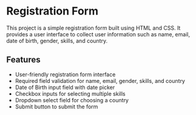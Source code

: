 # Registration Form

This project is a simple registration form built using HTML and CSS. It provides a user interface to collect user information such as name, email, date of birth, gender, skills, and country.

## Features

- User-friendly registration form interface
- Required field validation for name, email, gender, skills, and country
- Date of Birth input field with date picker
- Checkbox inputs for selecting multiple skills
- Dropdown select field for choosing a country
- Submit button to submit the form
